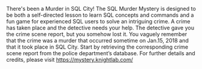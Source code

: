 There's been a Murder in SQL City! The SQL Murder Mystery is designed to be both a self-directed lesson to learn SQL concepts and commands and a fun game for experienced SQL users to solve an intriguing crime.
A crime has taken place and the detective needs your help. The detective gave you the crime scene report, but you somehow lost it. 
You vaguely remember that the crime was a ​murder​ that occurred sometime on ​Jan.15, 2018​ and that it took place in ​SQL City​.
Start by retrieving the corresponding crime scene report from the police department’s database.
For further details and credits, please visit https://mystery.knightlab.com/
